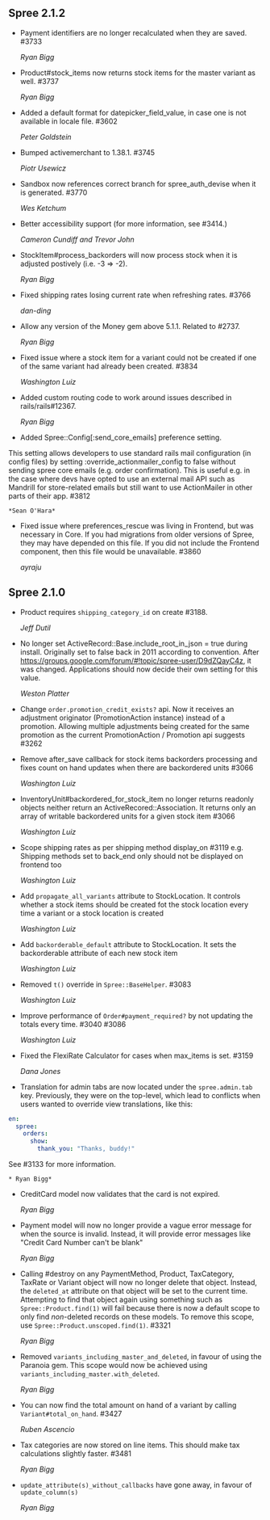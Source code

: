 ## Spree 2.1.2 ##

* Payment identifiers are no longer recalculated when they are saved. #3733

    *Ryan Bigg*

* Product#stock_items now returns stock items for the master variant as well. #3737

    *Ryan Bigg*

* Added a default format for datepicker_field_value, in case one is not available in locale file. #3602

    *Peter Goldstein*

* Bumped activemerchant to 1.38.1. #3745

    *Piotr Usewicz*

* Sandbox now references correct branch for spree_auth_devise when it is generated. #3770

    *Wes Ketchum*

* Better accessibility support (for more information, see #3414.)

    *Cameron Cundiff and Trevor John*

* StockItem#process_backorders will now process stock when it is adjusted postively (i.e. -3 => -2).

    *Ryan Bigg*

* Fixed shipping rates losing current rate when refreshing rates. #3766

    *dan-ding*

* Allow any version of the Money gem above 5.1.1. Related to #2737.

    *Ryan Bigg*

* Fixed issue where a stock item for a variant could not be created if one of the same variant had already been created. #3834

    *Washington Luiz*

* Added custom routing code to work around issues described in rails/rails#12367.

    *Ryan Bigg*

* Added Spree::Config[:send_core_emails] preference setting.

This setting allows developers to use standard rails mail configuration (in config
files) by setting :override_actionmailer_config to false without sending
spree core emails (e.g. order confirmation). This is useful e.g. in the
case where devs have opted to use an external mail API such as Mandrill
for store-related emails but still want to use ActionMailer in other
parts of their app. #3812
    
    *Sean O'Hara*

* Fixed issue where preferences_rescue was living in Frontend, but was necessary in Core. If you had migrations from older versions of Spree, they may have depended on this file. If you did not include the Frontend component, then this file would be unavailable. #3860

    *ayraju*

## Spree 2.1.0 ##

* Product requires `shipping_category_id` on create #3188.

    *Jeff Dutil*

*   No longer set ActiveRecord::Base.include_root_in_json = true during install.
    Originally set to false back in 2011 according to convention. After
    https://groups.google.com/forum/#!topic/spree-user/D9dZQayC4z, it
    was changed. Applications should now decide their own setting for this value.

    *Weston Platter*
    
*   Change `order.promotion_credit_exists?` api. Now it receives an adjustment
    originator (PromotionAction instance) instead of a promotion. Allowing
    multiple adjustments being created for the same promotion as the current
    PromotionAction / Promotion api suggests #3262

*   Remove after_save callback for stock items backorders processing and
    fixes count on hand updates when there are backordered units #3066

    *Washington Luiz*

*   InventoryUnit#backordered_for_stock_item no longer returns readonly objects
    neither return an ActiveRecored::Association. It returns only an array of
    writable backordered units for a given stock item #3066

    *Washington Luiz*

*   Scope shipping rates as per shipping method display_on #3119
    e.g. Shipping methods set to back_end only should not be displayed on frontend too

    *Washington Luiz*

*   Add `propagate_all_variants` attribute to StockLocation. It controls
    whether a stock items should be created fot the stock location every time
    a variant or a stock location is created

    *Washington Luiz*

*   Add `backorderable_default` attribute to StockLocation. It sets the
    backorderable attribute of each new stock item

    *Washington Luiz*

*   Removed `t()` override in `Spree::BaseHelper`. #3083

    *Washington Luiz*

*   Improve performance of `Order#payment_required?` by not updating the totals every time. #3040 #3086

    *Washington Luiz*

*   Fixed the FlexiRate Calculator for cases when max_items is set. #3159

    *Dana Jones*

* Translation for admin tabs are now located under the `spree.admin.tab` key. Previously, they were on the top-level, which lead to conflicts when users wanted to override view translations, like this:

```yml
en:
  spree:
    orders:
      show:
        thank_you: "Thanks, buddy!"
```

See #3133 for more information.

    * Ryan Bigg*

* CreditCard model now validates that the card is not expired.

    *Ryan Bigg*

* Payment model will now no longer provide a vague error message for when the source is invalid. Instead, it will provide error messages like "Credit Card Number can't be blank"

    *Ryan Bigg*

* Calling #destroy on any PaymentMethod, Product, TaxCategory, TaxRate or Variant object will now no longer delete that object. Instead, the `deleted_at` attribute on that object will be set to the current time. Attempting to find that object again using something such as `Spree::Product.find(1)` will fail because there is now a default scope to only find *non*-deleted records on these models. To remove this scope, use `Spree::Product.unscoped.find(1)`. #3321

    *Ryan Bigg*

* Removed `variants_including_master_and_deleted`, in favour of using the Paranoia gem. This scope would now be achieved using `variants_including_master.with_deleted`.

    *Ryan Bigg*

* You can now find the total amount on hand of a variant by calling `Variant#total_on_hand`. #3427

    *Ruben Ascencio*

* Tax categories are now stored on line items. This should make tax calculations slightly faster. #3481

    *Ryan Bigg*

* `update_attribute(s)_without_callbacks` have gone away, in favour of `update_column(s)`

    *Ryan Bigg*